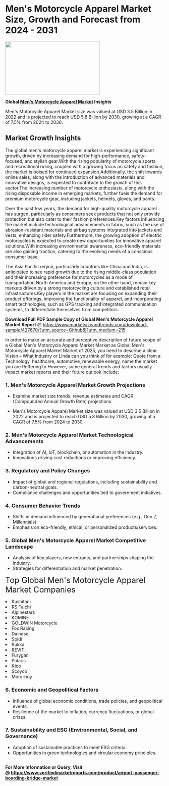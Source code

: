 <H1>Men's Motorcycle Apparel Market Size, Growth and Forecast from 2024 - 2031</H1><img class="aligncenter size-medium wp-image-584254" src="https://thirdeyenews.in/wp-content/uploads/2024/09/Global-Market-Research-300x168.jpeg" alt="" width="300" height="168" /><p><strong>Global&nbsp;<a href="https://www.marketsizeandtrends.com/download-sample/427670/?utm_source=Github8j?utm_medium=215">Men's Motorcycle Apparel Market</a> Insights</strong></p><p>Men's Motorcycle Apparel Market size was valued at USD 3.5 Billion in 2022 and is projected to reach USD 5.8 Billion by 2030, growing at a CAGR of 7.5% from 2024 to 2030.</p><p><h2>Market Growth Insights</h2> <p>The global men's motorcycle apparel market is experiencing significant growth, driven by increasing demand for high-performance, safety-focused, and stylish gear.With the rising popularity of motorcycle sports and recreational riding, coupled with a growing focus on safety and fashion, the market is poised for continued expansion.Additionally, the shift towards online sales, along with the introduction of advanced materials and innovative designs, is expected to contribute to the growth of this sector.The increasing number of motorcycle enthusiasts, along with the rising disposable income in emerging markets, further fuels the demand for premium motorcycle gear, including jackets, helmets, gloves, and pants.</p> <p>Over the past few years, the demand for high-quality motorcycle apparel has surged, particularly as consumers seek products that not only provide protection but also cater to their fashion preferences.Key factors influencing the market include technological advancements in fabric, such as the use of abrasion-resistant materials and airbag systems integrated into jackets and vests, enhancing rider safety.Furthermore, the growing adoption of electric motorcycles is expected to create new opportunities for innovative apparel solutions.With increasing environmental awareness, eco-friendly materials are also gaining traction, catering to the evolving needs of a conscious consumer base.</p> <p>The Asia Pacific region, particularly countries like China and India, is anticipated to see rapid growth due to the rising middle-class population and their increasing preference for motorcycles as a mode of transportation.North America and Europe, on the other hand, remain key markets driven by a strong motorcycling culture and established retail infrastructures.Key players in the market are focusing on expanding their product offerings, improving the functionality of apparel, and incorporating smart technologies, such as GPS tracking and integrated communication systems, to differentiate themselves from competitors.</p> <p><span class=""><strong>Download Full PDF Sample Copy of Global Men's Motorcycle Apparel Market Report</strong> @ <a href="https://www.marketsizeandtrends.com/download-sample/427670/?utm_source=Github8j?utm_medium=215" target="_blank">https://www.marketsizeandtrends.com/download-sample/427670/?utm_source=Github8j?utm_medium=215</a></span></p><p>In order to make an accurate and perceptive description of future scope of a Global&nbsp;Men's Motorcycle Apparel Market Market as Global&nbsp;Men's Motorcycle Apparel Market Market of 2025, you need to describe a clear Vision &ndash; What Industry or Linda can you think of for example: Quote from a Technology, healthcare, automotive, renewable energy, name the market you are Reffering to.However, some general trends and factors usually impact market reports and their future outlook include:</p><h3>1.&nbsp;<strong>Men's Motorcycle Apparel Market Growth Projections</strong></h3><ul><li>Examine market size trends, revenue estimates and CAGR (Compounded Annual Growth Rate) projections.</li><li><p>Men's Motorcycle Apparel Market size was valued at USD 3.5 Billion in 2022 and is projected to reach USD 5.8 Billion by 2030, growing at a CAGR of 7.5% from 2024 to 2030.</p></li></ul><h3>2.&nbsp;<strong>Men's Motorcycle Apparel Market Technological Advancements</strong></h3><ul><li>Integration of AI, IoT, blockchain, or automation in the industry.</li><li>Innovations driving cost reductions or improving efficiency.</li></ul><h3>3.&nbsp;<strong>Regulatory and Policy Changes</strong></h3><ul><li>Impact of global and regional regulations, including sustainability and carbon-neutral goals.</li><li>Compliance challenges and opportunities tied to government initiatives.</li></ul><h3>4.&nbsp;<strong>Consumer Behavior Trends</strong></h3><ul><li>Shifts in demand influenced by generational preferences (e.g., Gen Z, Millennials).</li><li>Emphasis on eco-friendly, ethical, or personalized products/services.</li></ul><h3>5.&nbsp;<strong>Global Men's Motorcycle Apparel Market Competitive Landscape</strong></h3><ul><li>Analysis of key players, new entrants, and partnerships shaping the industry.</li><li>Strategies for differentiation and market penetration.</li></ul><p data-pm-slice="1 1 []"><span style="color: inherit; font-family: inherit; font-size: 25px;">Top Global Men's Motorcycle Apparel Market Companies</span></p><div class="" data-test-id=""><p><li>Kushitani</li><li> RS Taichi</li><li> Alpinestars</li><li> KOMINE</li><li> GOLDWIN Motorcycle</li><li> Fox Racing</li><li> Dainese</li><li> Spidi</li><li> Rukka</li><li> REVIT</li><li> Furygan</li><li> Polaris</li><li> Kido</li><li> Scoyco</li><li> Moto-boy</li></p></div><h3>6.&nbsp;<strong>Economic and Geopolitical Factors</strong></h3><ul><li>Influence of global economic conditions, trade policies, and geopolitical events.</li><li>Resilience of the market to inflation, currency fluctuations, or global crises.</li></ul><h3>7.&nbsp;<strong>Sustainability and ESG (Environmental, Social, and Governance)</strong></h3><ul><li>Adoption of sustainable practices to meet ESG criteria.</li><li>Opportunities in green technologies and circular economy principles.</li></ul><h2><strong style="font-size: 14px;">For More Information or Query, Visit @&nbsp;</strong><a style="background-color: #ffffff; font-size: 14px;" href="https://www.marketsizeandtrends.com/report/men-s-motorcycle-apparel-market/" target="_blank">https://www.verifiedmarketreports.com/product/airport-passenger-boarding-bridge-market</a></h2>